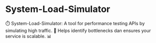 # System-Load-Simulator
⏱️ System-Load-Simulator: A tool for performance testing APIs by simulating high traffic. 🚀 Helps identify bottlenecks dan ensures your service is scalable. 📊
